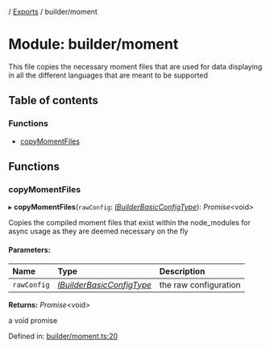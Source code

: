 [](../README.md) / [Exports](../modules.md) / builder/moment

# Module: builder/moment

This file copies the necessary moment files that are used for data displaying
in all the different languages that are meant to be supported

## Table of contents

### Functions

- [copyMomentFiles](builder_moment.md#copymomentfiles)

## Functions

### copyMomentFiles

▸ **copyMomentFiles**(`rawConfig`: [*IBuilderBasicConfigType*](../interfaces/builder_config.ibuilderbasicconfigtype.md)): *Promise*<void\>

Copies the compiled moment files that exist within the node_modules
for async usage as they are deemed necessary on the fly

#### Parameters:

Name | Type | Description |
:------ | :------ | :------ |
`rawConfig` | [*IBuilderBasicConfigType*](../interfaces/builder_config.ibuilderbasicconfigtype.md) | the raw configuration   |

**Returns:** *Promise*<void\>

a void promise

Defined in: [builder/moment.ts:20](https://github.com/onzag/itemize/blob/0e9b128c/builder/moment.ts#L20)
